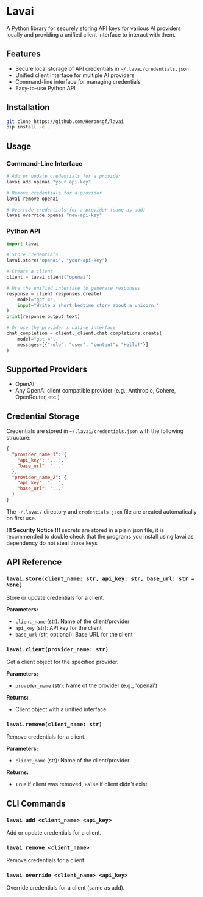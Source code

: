 # Lavai

A Python library for securely storing API keys for various AI providers locally and providing a unified client interface to interact with them.

## Features

- Secure local storage of API credentials in `~/.lavai/credentials.json`
- Unified client interface for multiple AI providers
- Command-line interface for managing credentials
- Easy-to-use Python API

## Installation

```bash
git clone https://github.com/Heron4gf/lavai
pip install -e .
```

## Usage

### Command-Line Interface

```bash
# Add or update credentials for a provider
lavai add openai "your-api-key"

# Remove credentials for a provider
lavai remove openai

# Override credentials for a provider (same as add)
lavai override openai "new-api-key"
```

### Python API

```python
import lavai

# Store credentials
lavai.store("openai", "your-api-key")

# Create a client
client = lavai.client("openai")

# Use the unified interface to generate responses
response = client.responses.create(
    model="gpt-4",
    input="Write a short bedtime story about a unicorn."
)
print(response.output_text)

# Or use the provider's native interface
chat_completion = client._client.chat.completions.create(
    model="gpt-4",
    messages=[{"role": "user", "content": "Hello!"}]
)
```

## Supported Providers

- OpenAI
- Any OpenAI client compatible provider (e.g., Anthropic, Cohere, OpenRouter, etc.)

## Credential Storage

Credentials are stored in `~/.lavai/credentials.json` with the following structure:

```json
{
  "provider_name_1": {
    "api_key": "...",
    "base_url": "..."
  },
  "provider_name_2": {
    "api_key": "...",
    "base_url": "..."
  }
}
```

The `~/.lavai/` directory and `credentials.json` file are created automatically on first use.

**!!! Security Notice !!!** secrets are stored in a plain json file, it is recommended to double check that the programs you install using lavai as dependency do not steal those keys

## API Reference

### `lavai.store(client_name: str, api_key: str, base_url: str = None)`

Store or update credentials for a client.

**Parameters:**
- `client_name` (str): Name of the client/provider
- `api_key` (str): API key for the client
- `base_url` (str, optional): Base URL for the client

### `lavai.client(provider_name: str)`

Get a client object for the specified provider.

**Parameters:**
- `provider_name` (str): Name of the provider (e.g., 'openai')

**Returns:**
- Client object with a unified interface

### `lavai.remove(client_name: str)`

Remove credentials for a client.

**Parameters:**
- `client_name` (str): Name of the client/provider

**Returns:**
- `True` if client was removed, `False` if client didn't exist

## CLI Commands

### `lavai add <client_name> <api_key>`

Add or update credentials for a client.

### `lavai remove <client_name>`

Remove credentials for a client.

### `lavai override <client_name> <api_key>`

Override credentials for a client (same as add).